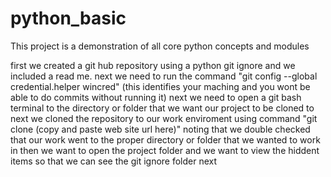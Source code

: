 # python_basic
This project is a demonstration of all core python concepts and modules

first we created a git hub repository using a python git ignore and we included a read me.
next we need to run the command "git config --global credential.helper wincred" (this identifies your maching and you wont be able to do commits without running it)
next we need to open a git bash terminal to the directory or folder that we want our project to be cloned to 
next we cloned the repository to our work enviroment using command "git clone (copy and paste web site url here)" noting that we double checked that our work went to the proper directory or folder that we wanted to work in 
then we want to open the project folder and we want to view the hiddent items so that we can see the git ignore folder
next 

